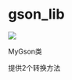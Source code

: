 # gson_lib

[![](https://jitpack.io/v/lixiao-nb666/gson_lib.svg)](https://jitpack.io/#lixiao-nb666/gson_lib)

MyGson类

提供2个转换方法
